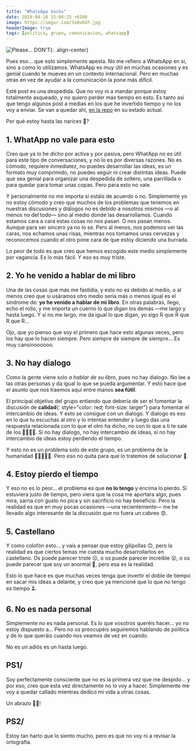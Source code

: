 ```yaml
---
title: "WhatsApp Sucks"
date: 2019-04-10 15:04:25 +0100
image: https://imgur.com/3xAvKXF.jpg
headerImage: true
tags: [politica, grupo, comunicacion, whatsapp]
---
```


![Please... DON'T](https://imgur.com/yZVaSCf.jpg){: .align-center}

Pues eso... que esto simplemente apesta. No me refiero a WhatsApp en si, sino a como lo utilizamos. WhatsApp es muy útil en muchas ocasiones y es genial cuando te mueves en un contexto internacional. Pero en muchas otras en vez de ayudar a la comunicación la pone más difícil. 

Esté post es una despedida. Que no voy ni a mandar porque estoy totalmente asqueado, y no quiero perder más tiempo en esto. Es tanto así que tengo algunos post a medias en los que he invertido tiempo y no los voy a enviar. Se van a quedar ahí, [en la repo](https://github.com/luispuerto/respuestas-imposibles.luispuerto.net/branches) en su estado actual. 

Por qué estoy hasta las narices :nose:? 

## 1. WhatApp no vale para esto

Creo que ya lo he dicho por activa y por pasiva, pero WhatApp no es útil para este tipo de conversaciones, y no lo es por diversas razones. No es cómodo, requiere inmediatez, no puedes desarrollar las ideas, es un formato muy comprimido, no puedes seguir ni crear distintas ideas. Puede que sea genial para organizar una despedida de soltero, una parrillada o para quedar para tomar unas copas. Pero para esto no vale. 

Y personalmente no me importa si estáis de acuerdo o no. Simplemente yo no estoy cómodo y creo que muchos de los problemas que tenemos en nuestras discusiones y diálogos no es debido a nosotros mismos —o al menos no del todo— sino al medio donde las desarrollamos. Cuando estamos cara a cara estas cosas no nos pasan. O nos pasan menos. Aunque para ser sincero ya no lo se. Pero al menos, nos podemos ver las caras, nos echamos unas risas, mientras nos tomamos unas cervezas y reconocemos cuando el otro pone cara de que estoy diciendo una burrada. 

Lo peor de todo es que creo que hemos escogido este medio simplemente por vagancia. Es lo más fácil. Y eso es muy triste. 

## 2. Yo he venido a hablar de mi libro

Una de las cosas que más me fastidia, y esto no es debido al medio, o al menos creo que si usáramos otro medio sería más o menos igual es el síndrome de: **yo he venido a hablar de mi libro**. En otras palabras, llego, echo el rollo, y me importa un cuerno lo que digan los demás —me largo y hasta luego. Y si no me largo, me da igual lo que digan, yo sigo R que R que R que R... 

Ojo, que yo pienso que soy el primero que hace esto algunas veces, pero los hay que lo hacen siempre. Pero siempre de siempre de siempre... Es muy cansinoooooo. 

## 3. No hay dialogo

Como la gente viene solo _a hablar de su libro_, pues no hay dialogo. No lee a las otras personas y da igual lo que se pueda argumentar. Y esto hace que el asunto que nos traemos aquí entre manos **sea fútil**. 

El principal objetivo del grupo entiendo que debería de ser el fomentar la discusión de **calidad**{: style="color: red; font-size: larger"} para fomentar el intercambio de ideas. Y esto se consigue con un dialogo. Y dialogo es eso en lo que tu escuchas al otro y lo intentas entender y luego das una respuesta relacionada con lo que el otro ha dicho, no con lo que a ti te sale de los :egg::egg::egg::egg:. Si no hay dialogo, no hay intercambio de ideas, si no hay intercambio de ideas estoy perdiendo el tiempo. 

Y esto no es un problema solo de este grupo, es un problema de la humanidad :monkey::monkey::monkey::monkey::monkey:. Pero eso no quita para que lo tratemos de solucionar :microphone:. 

## 4. Estoy pierdo el tiempo

Y eso no es lo peor... el problema es que **no lo tengo** y encima lo pierdo. Si estuviera justo de tiempo, pero viera que la cosa me aportara algo, pues mira, sarna con gusto no pica y sin sacrificio no hay beneficio. Pero la realidad es que en muy pocas ocasiones —una recientemente— me he llevado algo interesante de la discusión que no fuera un cabreo :rage:. 

## 5. Castellano

Y como colofón esto... y vais a pensar que estoy gilipollas :upside_down_face:, pero la realidad es que ciertos temas me cuesta mucho desarrollarlos en castellano. Os puede parecer triste :frowning_face:, o os puede parecer increíble :open_mouth:, o os puede parecer que soy un anormal :clown_face:, pero esa es la realidad. 

Esto lo que hace es que muchas veces tenga que invertir el doble de tiempo en sacar mis ideas a delante, y creo que ya mencioné que lo que no tengo es tiempo :hourglass_flowing_sand:. 

## 6. No es nada personal

Simplemente no es nada personal. Es lo que vosotros queréis hacer... yo no estoy dispuesto a... Pero no os preocupéis seguiremos hablando de política y de lo que queráis cuando nos veamos de vez en cuando. 

No es un adiós es un hasta luego. 

## PS1/ 

Soy perfectamente consciente que no es la primera vez que me despido... y por eso, creo que esta vez directamente no lo voy a hacer. Simplemente me voy a quedar callado mientras dedico mi vida a otras cosas. 

Un abrazo :hugs::wave:! 

## PS2/ 

Estoy tan harto que lo siento mucho, pero es que no voy ni a revisar la ortografía. 


